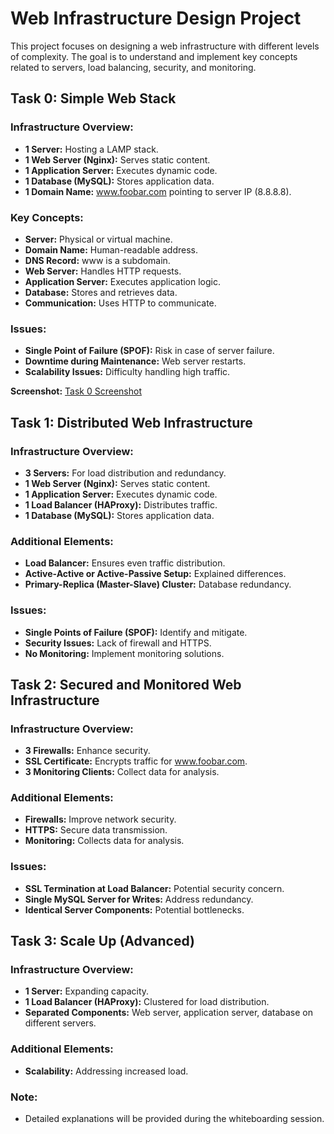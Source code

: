 # Web Infrastructure Design Project

This project focuses on designing a web infrastructure with different
levels of complexity. The goal is to understand and implement key concepts
related to servers, load balancing, security, and monitoring.

## Task 0: Simple Web Stack

### Infrastructure Overview:
- **1 Server:** Hosting a LAMP stack.
- **1 Web Server (Nginx):** Serves static content.
- **1 Application Server:** Executes dynamic code.
- **1 Database (MySQL):** Stores application data.
- **1 Domain Name:** www.foobar.com pointing to server IP (8.8.8.8).

### Key Concepts:
- **Server:** Physical or virtual machine.
- **Domain Name:** Human-readable address.
- **DNS Record:** www is a subdomain.
- **Web Server:** Handles HTTP requests.
- **Application Server:** Executes application logic.
- **Database:** Stores and retrieves data.
- **Communication:** Uses HTTP to communicate.

### Issues:
- **Single Point of Failure (SPOF):** Risk in case of server failure.
- **Downtime during Maintenance:** Web server restarts.
- **Scalability Issues:** Difficulty handling high traffic.

**Screenshot:** [Task 0 Screenshot](insert_url_here)

## Task 1: Distributed Web Infrastructure

### Infrastructure Overview:
- **3 Servers:** For load distribution and redundancy.
- **1 Web Server (Nginx):** Serves static content.
- **1 Application Server:** Executes dynamic code.
- **1 Load Balancer (HAProxy):** Distributes traffic.
- **1 Database (MySQL):** Stores application data.

### Additional Elements:
- **Load Balancer:** Ensures even traffic distribution.
- **Active-Active or Active-Passive Setup:** Explained differences.
- **Primary-Replica (Master-Slave) Cluster:** Database redundancy.

### Issues:
- **Single Points of Failure (SPOF):** Identify and mitigate.
- **Security Issues:** Lack of firewall and HTTPS.
- **No Monitoring:** Implement monitoring solutions.


## Task 2: Secured and Monitored Web Infrastructure

### Infrastructure Overview:
- **3 Firewalls:** Enhance security.
- **SSL Certificate:** Encrypts traffic for www.foobar.com.
- **3 Monitoring Clients:** Collect data for analysis.

### Additional Elements:
- **Firewalls:** Improve network security.
- **HTTPS:** Secure data transmission.
- **Monitoring:** Collects data for analysis.

### Issues:
- **SSL Termination at Load Balancer:** Potential security concern.
- **Single MySQL Server for Writes:** Address redundancy.
- **Identical Server Components:** Potential bottlenecks.


## Task 3: Scale Up (Advanced)

### Infrastructure Overview:
- **1 Server:** Expanding capacity.
- **1 Load Balancer (HAProxy):** Clustered for load distribution.
- **Separated Components:** Web server, application server, database on different servers.

### Additional Elements:
- **Scalability:** Addressing increased load.

### Note:
- Detailed explanations will be provided during the whiteboarding session.
